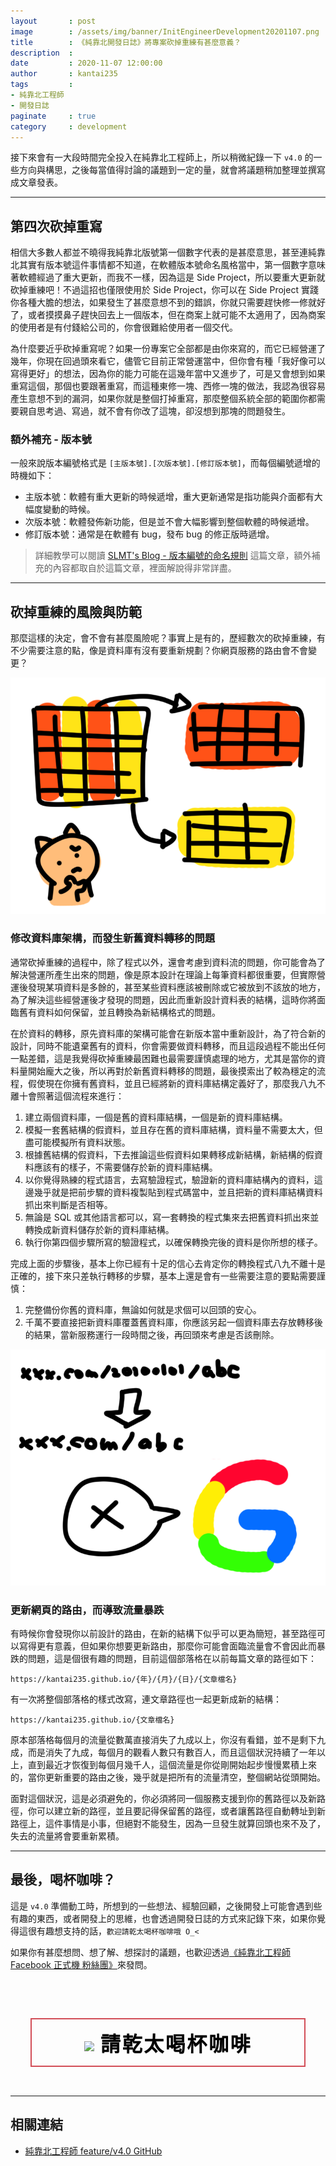 ```yaml
---
layout       : post
image        : /assets/img/banner/InitEngineerDevelopment20201107.png
title        : 《純靠北開發日誌》將專案砍掉重練有甚麼意義？
description  : 
date         : 2020-11-07 12:00:00
author       : kantai235
tags         :
- 純靠北工程師
- 開發日誌
paginate     : true
category     : development
---
```


接下來會有一大段時間完全投入在純靠北工程師上，所以稍微紀錄一下 `v4.0` 的一些方向與構思，之後每當值得討論的議題到一定的量，就會將議題稍加整理並撰寫成文章發表。

---
## 第四次砍掉重寫
相信大多數人都並不曉得我純靠北版號第一個數字代表的是甚麼意思，甚至連純靠北其實有版本號這件事情都不知道，在軟體版本號命名風格當中，第一個數字意味著軟體經過了重大更新，而我不一樣，因為這是 Side Project，所以要重大更新就砍掉重練吧！不過這招也僅限使用於 Side Project，你可以在 Side Project 實踐你各種大膽的想法，如果發生了甚麼意想不到的錯誤，你就只需要趕快修一修就好了，或者摸摸鼻子趕快回去上一個版本，但在商案上就可能不太適用了，因為商案的使用者是有付錢給公司的，你會很難給使用者一個交代。

為什麼要近乎砍掉重寫呢？如果一份專案它全部都是由你來寫的，而它已經營運了幾年，你現在回過頭來看它，儘管它目前正常營運當中，但你會有種「我好像可以寫得更好」的想法，因為你的能力可能在這幾年當中又進步了，可是又會想到如果重寫這個，那個也要跟著重寫，而這種東修一塊、西修一塊的做法，我認為很容易產生意想不到的漏洞，如果你就是整個打掉重寫，那麼整個系統全部的範圍你都需要親自思考過、寫過，就不會有你改了這塊，卻沒想到那塊的問題發生。

### 額外補充 - 版本號
一般來說版本編號格式是 `[主版本號].[次版本號].[修訂版本號]`，而每個編號遞增的時機如下：

- 主版本號：軟體有重大更新的時候遞增，重大更新通常是指功能與介面都有大幅度變動的時候。
- 次版本號：軟體發佈新功能，但是並不會大幅影響到整個軟體的時候遞增。
- 修訂版本號：通常是在軟體有 bug，發布 bug 的修正版時遞增。

> 詳細教學可以閱讀 [SLMT's Blog - 版本編號的命名規則](https://www.slmt.tw/blog/2015/07/19/version-number-naming-convention) 這篇文章，額外補充的內容都取自於這篇文章，裡面解說得非常詳盡。

---
## 砍掉重練的風險與防範
那麼這樣的決定，會不會有甚麼風險呢？事實上是有的，歷經數次的砍掉重練，有不少需要注意的點，像是資料庫有沒有要重新規劃？你網頁服務的路由會不會變更？

![g0nP4zq5VNN9lhPVqO4P5SiAWOmRN3K3FTwP7S69q3n6kTDN9P4m8fvUamqtx4RI](/assets/img/posts/g0nP4zq5VNN9lhPVqO4P5SiAWOmRN3K3FTwP7S69q3n6kTDN9P4m8fvUamqtx4RI.png)
### 修改資料庫架構，而發生新舊資料轉移的問題
通常砍掉重練的過程中，除了程式以外，還會考慮到資料流的問題，你可能會為了解決營運所產生出來的問題，像是原本設計在理論上每筆資料都很重要，但實際營運後發現某項資料是多餘的，甚至某些資料應該被刪除或它被放到不該放的地方，為了解決這些經營運後才發現的問題，因此而重新設計資料表的結構，這時你將面臨舊有資料如何保留，並且轉換為新結構格式的問題。

在於資料的轉移，原先資料庫的架構可能會在新版本當中重新設計，為了符合新的設計，同時不能遺棄舊有的資料，你會需要做資料轉移，而且這段過程不能出任何一點差錯，這是我覺得砍掉重練最困難也最需要謹慎處理的地方，尤其是當你的資料量開始龐大之後，所以再對於新舊資料轉移的問題，最後摸索出了較為穩定的流程，假使現在你擁有舊資料，並且已經將新的資料庫結構定義好了，那麼我八九不離十會照著這個流程來進行：

1. 建立兩個資料庫，一個是舊的資料庫結構，一個是新的資料庫結構。
2. 模擬一套舊結構的假資料，並且存在舊的資料庫結構，資料量不需要太大，但盡可能模擬所有資料狀態。
3. 根據舊結構的假資料，下去推論這些假資料如果轉移成新結構，新結構的假資料應該有的樣子，不需要儲存於新的資料庫結構。
4. 以你覺得熟練的程式語言，去寫驗證程式，驗證新的資料庫結構內的資料，這邊幾乎就是把前步驟的資料複製貼到程式碼當中，並且把新的資料庫結構資料抓出來判斷是否相等。
5. 無論是 SQL 或其他語言都可以，寫一套轉換的程式集來去把舊資料抓出來並轉換成新資料儲存於新的資料庫結構。
6. 執行你第四個步驟所寫的驗證程式，以確保轉換完後的資料是你所想的樣子。

完成上面的步驟後，基本上你已經有十足的信心去肯定你的轉換程式八九不離十是正確的，接下來只差執行轉移的步驟，基本上還是會有一些需要注意的要點需要謹慎：

1. 完整備份你舊的資料庫，無論如何就是求個可以回頭的安心。
2. 千萬不要直接把新資料庫覆蓋舊資料庫，你應該另起一個資料庫去存放轉移後的結果，當新服務運行一段時間之後，再回頭來考慮是否該刪除。

![gNta8FErJrEthD2mypDXng4O2uilwFQ7OIQzPTQ4GNX4qmdvHL145e1JnfjGBZzU](/assets/img/posts/gNta8FErJrEthD2mypDXng4O2uilwFQ7OIQzPTQ4GNX4qmdvHL145e1JnfjGBZzU.png)
### 更新網頁的路由，而導致流量暴跌
有時候你會發現你以前設計的路由，在新的結構下似乎可以更為簡短，甚至路徑可以寫得更有意義，但如果你想要更新路由，那麼你可能會面臨流量會不會因此而暴跌的問題，這是個很有趣的問題，目前這個部落格在以前每篇文章的路徑如下：

```
https://kantai235.github.io/{年}/{月}/{日}/{文章檔名}
```

有一次將整個部落格的樣式改寫，連文章路徑也一起更新成新的結構：

```
https://kantai235.github.io/{文章檔名}
```

原本部落格每個月的流量從數萬直接消失了九成以上，你沒有看錯，並不是剩下九成，而是消失了九成，每個月的觀看人數只有數百人，而且這個狀況持續了一年以上，直到最近才恢復到每個月幾千人，這個流量是你從剛開始起步慢慢累積上來的，當你更新重要的路由之後，幾乎就是把所有的流量清空，整個網站從頭開始。

面對這個狀況，這是必須避免的，你必須將同一個服務支援到你的舊路徑以及新路徑，你可以建立新的路徑，並且要記得保留舊的路徑，或者讓舊路徑自動轉址到新路徑上，這件事情是小事，但絕對不能發生，因為一旦發生就算回頭也來不及了，失去的流量將會要重新累積。

---
## 最後，喝杯咖啡？
這是 `v4.0` 準備動工時，所想到的一些想法、經驗回顧，之後開發上可能會遇到些有趣的東西，或者開發上的思維，也會透過開發日誌的方式來記錄下來，如果你覺得這很有趣想支持的話，`歡迎請乾太喝杯咖啡哦 O_<`

如果你有甚麼想問、想了解、想探討的議題，也歡迎透過[《純靠北工程師 Facebook 正式機 粉絲團》](https://www.facebook.com/init.kobeengineer)來發問。

<div style="padding: 2rem;">
    <style>
        a.animated-button:link, a.animated-button:visited {
            position: relative;
            display: block;
            margin: 30px auto 0;
            padding: 14px 15px;
            color: #000;
            font-size:14px;
            font-weight: bold;
            text-align: center;
            text-decoration: none;
            text-transform: uppercase;
            overflow: hidden;
            letter-spacing: .08em;
            border-radius: 0;
            text-shadow: 0 0 1px rgba(0, 0, 0, 0.2), 0 1px 0 rgba(0, 0, 0, 0.2);
            -webkit-transition: all 1s ease;
            -moz-transition: all 1s ease;
            -o-transition: all 1s ease;
            transition: all 1s ease;
        }
        a.animated-button:link:after, a.animated-button:visited:after {
            content: "";
            position: absolute;
            color: #fff;
            height: 0%;
            left: 50%;
            top: 50%;
            width: 150%;
            z-index: -1;
            -webkit-transition: all 0.75s ease 0s;
            -moz-transition: all 0.75s ease 0s;
            -o-transition: all 0.75s ease 0s;
            transition: all 0.75s ease 0s;
        }
        a.animated-button:link:hover, a.animated-button:visited:hover {
            color: #FFF;
            text-shadow: none;
        }
        a.animated-button:link:hover:after, a.animated-button:visited:hover:after {
            height: 450%;
        }
        a.animated-button:link, a.animated-button:visited {
            position: relative;
            display: block;
            margin: 30px auto 0;
            padding: 14px 15px;
            color: #000;
            font-size:14px;
            border-radius: 0;
            font-weight: bold;
            text-align: center;
            text-decoration: none;
            text-transform: uppercase;
            overflow: hidden;
            letter-spacing: .08em;
            text-shadow: 0 0 1px rgba(0, 0, 0, 0.2), 0 1px 0 rgba(0, 0, 0, 0.2);
            -webkit-transition: all 1s ease;
            -moz-transition: all 1s ease;
            -o-transition: all 1s ease;
            transition: all 1s ease;
        }
        a.animated-button.victoria-four {
            border: 2px solid #D24D57;
        }
        a.animated-button.victoria-four:after {
            background: #D24D57;
            opacity: .5;
            -moz-transform: translateY(-50%) translateX(-50%) rotate(90deg);
            -ms-transform: translateY(-50%) translateX(-50%) rotate(90deg);
            -webkit-transform: translateY(-50%) translateX(-50%) rotate(90deg);
            transform: translateY(-50%) translateX(-50%) rotate(90deg);
        }
        a.animated-button.victoria-four:hover:after {
            opacity: 1;
            height: 600% !important;
        }
    </style>
    <a href="https://cart.cashier.ecpay.com.tw/qp/jnb0" class="animated-button victoria-four" style="font-size: 2rem;" target="_blank">
        <img src="https://www.flaticon.com/svg/static/icons/svg/616/616519.svg" style="width: 3rem;">
        請乾太喝杯咖啡
    </a>
</div>

---
## 相關連結
- [純靠北工程師 feature/v4.0 GitHub](https://github.com/init-engineer/init.engineer/tree/feature/v4.0)
